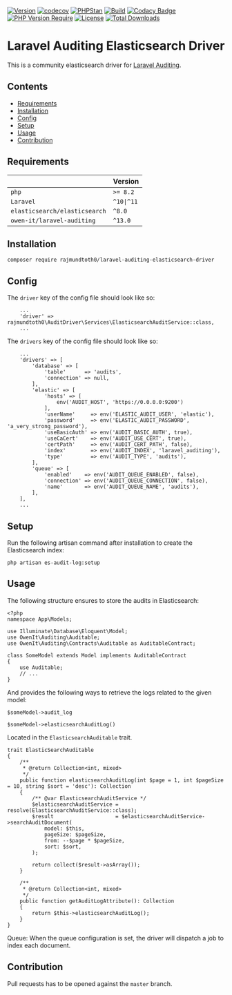 [![Version](http://poser.pugx.org/rajmundtoth0/laravel-auditing-elasticsearch-driver/version)](https://packagist.org/packages/rajmundtoth0/laravel-auditing-elasticsearch-driver)
[![codecov](https://codecov.io/gh/rajmundtoth0/laravel-auditing-elasticsearch-driver/graph/badge.svg?token=X6X3UEP77B)](https://codecov.io/gh/rajmundtoth0/laravel-auditing-elasticsearch-driver)
[![PHPStan](https://img.shields.io/badge/PHPStan-Level%209-brightgreen.svg?style=flat&logo=php)](https://shields.io/#/)
[![Build](https://github.com/rajmundtoth0/laravel-auditing-elasticsearch-driver/actions/workflows/php.yml/badge.svg)](https://github.com/rajmundtoth0/laravel-auditing-elasticsearch-driver/actions/workflows/php.yml)
[![Codacy Badge](https://app.codacy.com/project/badge/Grade/16db5d58566c47ad99bac0bc1373997d)](https://app.codacy.com?utm_source=gh&utm_medium=referral&utm_content=&utm_campaign=Badge_grade)
[![PHP Version Require](http://poser.pugx.org/rajmundtoth0/laravel-auditing-elasticsearch-driver/require/php)](https://packagist.org/packages/rajmundtoth0/laravel-auditing-elasticsearch-driver)
[![License](http://poser.pugx.org/rajmundtoth0/laravel-auditing-elasticsearch-driver/license)](https://packagist.org/packages/rajmundtoth0/laravel-auditing-elasticsearch-driver)
[![Total Downloads](http://poser.pugx.org/rajmundtoth0/laravel-auditing-elasticsearch-driver/downloads)](https://packagist.org/packages/rajmundtoth0/laravel-auditing-elasticsearch-driver)
# Laravel Auditing Elasticsearch Driver

This is a community elasticsearch driver for [Laravel Auditing](https://laravel-auditing.com/).

## Contents

* [Requirements](#requirements)
* [Installation](#installation)
* [Config](#config)
* [Setup](#setup)
* [Usage](#usage)
* [Contribution](#contribution)

## Requirements

|   | Version |
| ------------- | ------------- |
| `php`  |  `>= 8.2`  |
| `Laravel`  | `^10\|^11`  |
| `elasticsearch/elasticsearch`  | `^8.0`  |
| `owen-it/laravel-auditing`  | `^13.0`  |

## Installation

```
composer require rajmundtoth0/laravel-auditing-elasticsearch-driver
```

## Config

The `driver` key of the config file should look like so:

```
    ...
    'driver' => rajmundtoth0\AuditDriver\Services\ElasticsearchAuditService::class,
    ...
```

The `drivers` key of the config file should look like so:

```
    ...
    'drivers' => [
        'database' => [
            'table'      => 'audits',
            'connection' => null,
        ],
        'elastic' => [
            'hosts' => [
                env('AUDIT_HOST', 'https://0.0.0.0:9200')
            ],
            'userName'     => env('ELASTIC_AUDIT_USER', 'elastic'),
            'password'     => env('ELASTIC_AUDIT_PASSWORD', 'a_very_strong_password'),
            'useBasicAuth' => env('AUDIT_BASIC_AUTH', true),
            'useCaCert'    => env('AUDIT_USE_CERT', true),
            'certPath'     => env('AUDIT_CERT_PATH', false),
            'index'        => env('AUDIT_INDEX', 'laravel_auditing'),
            'type'         => env('AUDIT_TYPE', 'audits'),
        ],
        'queue' => [
            'enabled'    => env('AUDIT_QUEUE_ENABLED', false),
            'connection' => env('AUDIT_QUEUE_CONNECTION', false),
            'name'       => env('AUDIT_QUEUE_NAME', 'audits'),
        ],
    ],
    ...
```

## Setup

Run the following artisan command after installation  to create the Elasticsearch index:
  
`php artisan es-audit-log:setup` 

## Usage

The following structure ensures to store the audits in Elasticsearch:

```
<?php
namespace App\Models;

use Illuminate\Database\Eloquent\Model;
use OwenIt\Auditing\Auditable;
use OwenIt\Auditing\Contracts\Auditable as AuditableContract;

class SomeModel extends Model implements AuditableContract
{
    use Auditable;
    // ...
}
```

And provides the following ways to retrieve the logs related to the given model:
  
`$someModel->audit_log`
  
`$someModel->elasticsearchAuditLog()`

Located in the `ElasticsearchAuditable` trait.
```
trait ElasticSearchAuditable
{
    /**
     * @return Collection<int, mixed>
     */
    public function elasticsearchAuditLog(int $page = 1, int $pageSize = 10, string $sort = 'desc'): Collection
    {
        /** @var ElasticsearchAuditService */
        $elasticsearchAuditService = resolve(ElasticsearchAuditService::class);
        $result                    = $elasticsearchAuditService->searchAuditDocument(
            model: $this,
            pageSize: $pageSize,
            from: --$page * $pageSize,
            sort: $sort,
        );

        return collect($result->asArray());
    }

    /**
     * @return Collection<int, mixed>
     */
    public function getAuditLogAttribute(): Collection
    {
        return $this->elasticsearchAuditLog();
    }
}
```

Queue:
When the queue configuration is set, the driver will dispatch a job to index each document.

## Contribution

Pull requests has  to be opened against the `master` branch.
